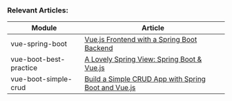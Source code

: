 ### Relevant Articles: 

Module | Article
--|--
vue-spring-boot | [Vue.js Frontend with a Spring Boot Backend](https://www.baeldung.com/spring-boot-vue-js)
vue-boot-best-practice | [A Lovely Spring View: Spring Boot & Vue.js](https://blog.codecentric.de/en/2018/04/spring-boot-vuejs/)
vue-boot-simple-crud | [Build a Simple CRUD App with Spring Boot and Vue.js ](https://developer.okta.com/blog/2018/11/20/build-crud-spring-and-vue)